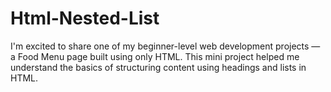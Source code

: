 # Html-Nested-List
I'm excited to share one of my beginner-level web development projects — a Food Menu page built using only HTML. This mini project helped me understand the basics of structuring content using headings and lists in HTML.
